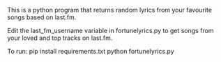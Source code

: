 This is a python program that returns random lyrics from your favourite songs based on last.fm.

Edit the last_fm_username variable in fortunelyrics.py to get songs from your loved and top tracks on last.fm.

To run:
pip install requirements.txt
python fortunelyrics.py
